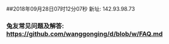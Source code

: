 ##2018年09月28日07时12分07秒 新址: 142.93.98.73
### 兔友常见问题及解答: https://github.com/wanggonging/d/blob/w/FAQ.md
